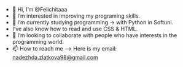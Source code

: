 - 👋 Hi, I’m @Felichitaaa
- 👀 I’m interested in improving my programing skills.
- 🌱 I’m currently studying programming -> with Python in Softuni.
-  I've also know how to read and use CSS & HTML. 
- 💞️ I’m looking to collaborate with people who have interests in the programming world.
- 📫 How to reach me --> Here is my email: nadezhda.zlatkova98@gmail.com

<!---
Felichitaaa/Felichitaaa is a ✨ special ✨ repository because its `README.md` (this file) appears on your GitHub profile.
You can click the Preview link to take a look at your changes.
--->
